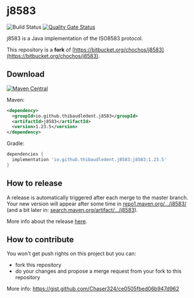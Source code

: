 # j8583

![Build Status](https://github.com/thibaudledent/j8583/actions/workflows/build.yml/badge.svg) [![Quality Gate Status](https://sonarcloud.io/api/project_badges/measure?project=thibaudledent_j85832&metric=alert_status)](https://sonarcloud.io/summary/new_code?id=thibaudledent_j85832)

j8583 is a Java implementation of the ISO8583 protocol.

This repository is a **fork** of [https://bitbucket.org/chochos/j8583](https://bitbucket.org/chochos/j8583).

## Download

[![Maven Central](https://img.shields.io/maven-central/v/io.github.thibaudledent.j8583/j8583.svg?label=Maven%20Central)](https://central.sonatype.com/search?smo=true&namespace=io.github.thibaudledent.j8583&name=j8583)

Maven:
```xml
<dependency>
  <groupId>io.github.thibaudledent.j8583</groupId>
  <artifactId>j8583</artifactId>
  <version>1.23.5</version>
</dependency>
```

Gradle:
```gradle
dependencies {
  implementation 'io.github.thibaudledent.j8583:j8583:1.23.5'
}
```

## How to release

A release is automatically triggered after each merge to the master branch. Your new version will appear after some time in [repo1.maven.org/.../j8583/](https://repo1.maven.org/maven2/io/github/thibaudledent/j8583/j8583/) (and a bit later in: [search.maven.org/artifact/.../j8583](https://search.maven.org/artifact/io.github.thibaudledent.j8583/j8583)).

More info about the release [here](https://github.com/thibaudledent/j8583/blob/master/RELEASE.md).

## How to contribute

You won't get push rights on this project but you can:
* fork this repository
* do your changes and propose a merge request from your fork to this repository

More info: https://gist.github.com/Chaser324/ce0505fbed06b947d962
